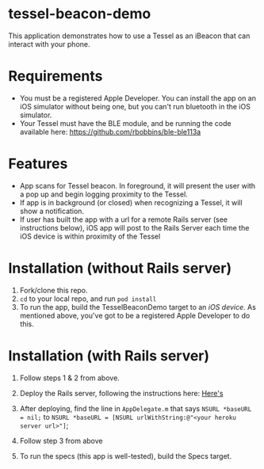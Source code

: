 tessel-beacon-demo
==================

This application demonstrates how to use a Tessel as an iBeacon that can interact with your phone.

Requirements
============

  - You must be a registered Apple Developer. You can install the app on an iOS simulator without being one, but you can't run bluetooth in the iOS simulator.
  - Your Tessel must have the BLE module, and be running the code available here: https://github.com/rbobbins/ble-ble113a
  
Features
========

  - App scans for Tessel beacon. In foreground, it will present the user with a pop up and begin logging proximity to the Tessel.
  - If app is in background (or closed) when recognizing a Tessel, it will show a notification.
  - If user has built the app with a url for a remote Rails server (see instructions below), iOS app will post to the Rails Server each time the iOS device is within proximity of the Tessel
  

Installation (without Rails server)
============
1. Fork/clone this repo.
1. `cd` to your local repo, and run `pod install`
1. To run the app, build the TesselBeaconDemo target to an *iOS device*. As mentioned above, you've got to be a registered Apple Developer to do this.

Installation (with Rails server)
============
1. Follow steps 1 & 2 from above.
2. Deploy the Rails server, following the instructions here: [Here's](https://github.com/rbobbins/tessel-rails-server)
3. After deploying, find the line in `AppDelegate.m` that says `NSURL *baseURL = nil;` to `NSURL *baseURL = [NSURL urlWithString:@"<your heroku server url>"]`;
4. Follow step 3 from above


1. To run the specs (this app is well-tested), build the Specs target.

